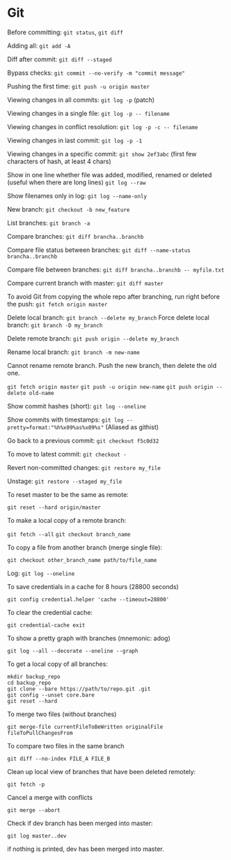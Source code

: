 # Git

Before committing: `git status`, `git diff`

Adding all: `git add -A`

Diff after commit: `git diff --staged`

Bypass checks: `git commit --no-verify -m "commit message"`

Pushing the first time: `git push -u origin master`

Viewing changes in all commits: `git log -p` (patch)

Viewing changes in a single file: `git log -p -- filename`

Viewing changes in conflict resolution: `git log -p -c -- filename`

Viewing changes in last commit: `git log -p -1`

Viewing changes in a specific commit: `git show 2ef3abc` (first few characters of hash, at least 4 chars)

Show in one line whether file was added, modified, renamed or deleted (useful when there are long lines) `git log --raw`

Show filenames only in log: `git log --name-only`

New branch: `git checkout -b new_feature`

List branches: `git branch -a`

Compare branches: `git diff brancha..branchb`

Compare file status between branches: `git diff --name-status brancha..branchb`

Compare file between branches: `git diff brancha..branchb -- myfile.txt`

Compare current branch with master: `git diff master`

To avoid Git from copying the whole repo after branching,
run right before the push: `git fetch origin master`

Delete local branch: `git branch --delete my_branch`
Force delete local branch: `git branch -D my_branch`

Delete remote branch: `git push origin --delete my_branch`

Rename local branch: `git branch -m new-name`

Cannot rename remote branch. Push the new branch, then delete the old one.

`git fetch origin master`
`git push -u origin new-name`
`git push origin --delete old-name`

Show commit hashes (short): `git log --oneline`

Show commits with timestamps: `git log --pretty=format:"%h%x09%as%x09%s"`
(Aliased as githist)

Go back to a previous commit: `git checkout f5c0d32`

To move to latest commit: `git checkout -`

Revert non-committed changes: `git restore my_file`

Unstage: `git restore --staged my_file`

To reset master to be the same as remote:

`git reset --hard origin/master`

To make a local copy of a remote branch:

`git fetch --all`
`git checkout branch_name`

To copy a file from another branch (merge single file):

`git checkout other_branch_name path/to/file_name`

Log: `git log --oneline`

To save credentials in a cache for 8 hours (28800 seconds)

`git config credential.helper 'cache --timeout=28800'`

To clear the credential cache:

`git credential-cache exit`

To show a pretty graph with branches (mnemonic: adog)

`git log --all --decorate --oneline --graph`

To get a local copy of all branches:

```
mkdir backup_repo
cd backup_repo
git clone --bare https://path/to/repo.git .git
git config --unset core.bare
git reset --hard
```

To merge two files (without branches)

`git merge-file currentFileToBeWritten originalFile fileToPullChangesFrom`

To compare two files in the same branch

`git diff --no-index FILE_A FILE_B`

Clean up local view of branches that have been deleted remotely:

`git fetch -p`

Cancel a merge with conflicts

`git merge --abort`

Check if dev branch has been merged into master:

`git log master..dev`

if nothing is printed, dev has been merged into master.